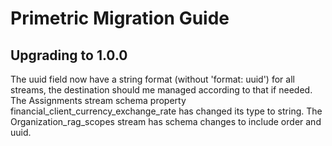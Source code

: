 # Primetric Migration Guide

## Upgrading to 1.0.0

The uuid field now have a string format (without 'format: uuid') for all streams, the destination should me managed according to that if needed.
The Assignments stream schema property financial_client_currency_exchange_rate has changed its type to string.
The Organization_rag_scopes stream has schema changes to include order and uuid.
